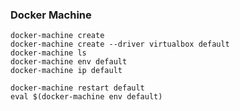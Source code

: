 <!-- .slide: data-menu-title="Docker Machine" -->

### Docker Machine

```
docker-machine create
docker-machine create --driver virtualbox default
docker-machine ls
docker-machine env default
docker-machine ip default

docker-machine restart default
eval $(docker-machine env default) 
```
